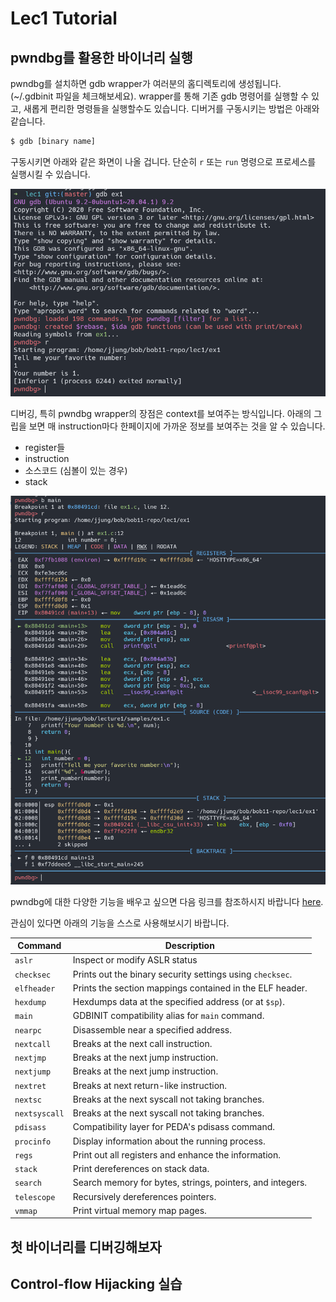 Lec1 Tutorial
==============

## pwndbg를 활용한 바이너리 실행

pwndbg를 설치하면 gdb wrapper가 여러분의 홈디렉토리에 생성됩니다. (~/.gdbinit 파일을 체크해보세요). wrapper를 통해 기존 gdb 명령어를 실행할 수 있고, 새롭게 편리한 명령들을 실행할수도 있습니다. 디버거를 구동시키는 방법은 아래와 같습니다.

```sh
$ gdb [binary name]
```

구동시키면 아래와 같은 화면이 나올 겁니다. 단순히 `r` 또는 `run` 명령으로 프로세스를 실행시킬 수 있습니다.

<img src="img/pic1.png" alt="pwndbg_start" width="600" class="center">

디버깅, 특히 pwndbg wrapper의 장점은 context를 보여주는 방식입니다. 아래의 그립을 보면 매 instruction마다 한페이지에 가까운 정보를 보여주는 것을 알 수 있습니다.

* register들
* instruction
* 소스코드 (심볼이 있는 경우)
* stack

<img src="img/pic2.png" alt="pwndbg_context" width="600" class="center">

pwndbg에 대한 다양한 기능을 배우고 싶으면 다음 링크를 참조하시지 바랍니다 [here](https://github.com/pwndbg/pwndbg/blob/dev/FEATURES.md).

관심이 있다면 아래의 기능을 스스로 사용해보시기 바랍니다.

| Command       | Description                                               |
|---------------|-----------------------------------------------------------|
|`aslr`         | Inspect or modify ASLR status                             |
|`checksec`     | Prints out the binary security settings using `checksec`. |
|`elfheader`    | Prints the section mappings contained in the ELF header.  |
|`hexdump`      | Hexdumps data at the specified address (or at `$sp`).     |
|`main`         | GDBINIT compatibility alias for `main` command.           |
|`nearpc`       | Disassemble near a specified address.                     |
|`nextcall`     | Breaks at the next call instruction.                      |
|`nextjmp`      | Breaks at the next jump instruction.                      |
|`nextjump`     | Breaks at the next jump instruction.                      |
|`nextret`      | Breaks at next return-like instruction.                   |
|`nextsc`       | Breaks at the next syscall not taking branches.           |
|`nextsyscall`  | Breaks at the next syscall not taking branches.           |
|`pdisass`      | Compatibility layer for PEDA's pdisass command.           |
|`procinfo`     | Display information about the running process.            |
|`regs`         | Print out all registers and enhance the information.      |
|`stack`        | Print dereferences on stack data.                         |
|`search`       | Search memory for bytes, strings, pointers, and integers. |
|`telescope`    | Recursively dereferences pointers.                        |
|`vmmap`        | Print virtual memory map pages.                           |


## 첫 바이너리를 디버깅해보자




## Control-flow Hijacking 실습